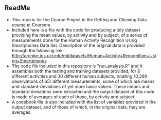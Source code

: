 ## ReadMe
* This repo is for the Course Project in the Getting and Cleaning Data course at Coursera.
* Included here is a file with the code for producing a tidy dataset providing the mean values, by activity and by subject, of a series of measurements done
for the Human Activity Recognition Using Smartphones Data Set. Description of the original data is provided through the following link:
http://archive.ics.uci.edu/ml/datasets/Human+Activity+Recognition+Using+Smartphones
* The code file included in this repository is "run_analysis.R" and it assembles both the testing and training datasets provided, for 6 different activities
and 30 different human subjects, totalling 10,299 observations of 651 different measurements, some of which are means and standard-deviations of yet
more basic values. These means and standard deviations were extracted and the output dataset of this code is made of averages of each of those, 
by activity and subject.
* A codebook file is also included with the list of variables provided in the output dataset, and of those of which, in the original data, they are averages.

 
